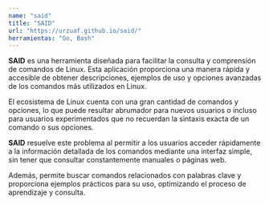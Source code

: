 ```yaml
---
name: "said"
title: "SAID"
url: "https://urzuaf.github.io/said/"
herramientas: "Go, Bash"
---
```


**SAID** es una herramienta diseñada para facilitar la consulta y comprensión de comandos de Linux. Esta aplicación proporciona una manera rápida y accesible de obtener descripciones, ejemplos de uso y opciones avanzadas de los comandos más utilizados en Linux. 

El ecosistema de Linux cuenta con una gran cantidad de comandos y opciones, lo que puede resultar abrumador para nuevos usuarios o incluso para usuarios experimentados que no recuerdan la sintaxis exacta de un comando o sus opciones.

**SAID** resuelve este problema al permitir a los usuarios acceder rápidamente a la información detallada de los comandos mediante una interfaz simple, sin tener que consultar constantemente manuales o páginas web. 

Además, permite buscar comandos relacionados con palabras clave y proporciona ejemplos prácticos para su uso, optimizando el proceso de aprendizaje y consulta.

